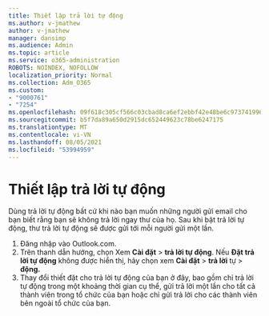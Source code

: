 ```yaml
---
title: Thiết lập trả lời tự động
ms.author: v-jmathew
author: v-jmathew
manager: dansimp
ms.audience: Admin
ms.topic: article
ms.service: o365-administration
ROBOTS: NOINDEX, NOFOLLOW
localization_priority: Normal
ms.collection: Adm_O365
ms.custom:
- "9000761"
- "7254"
ms.openlocfilehash: 09f618c305cf566c03cbad8ca6ef2ebbf42e48be6c97374199654005698053df
ms.sourcegitcommit: b5f7da89a650d2915dc652449623c78be6247175
ms.translationtype: MT
ms.contentlocale: vi-VN
ms.lasthandoff: 08/05/2021
ms.locfileid: "53994959"
---
```

# <a name="set-up-an-automatic-reply"></a>Thiết lập trả lời tự động

Dùng trả lời tự động bất cứ khi nào bạn muốn những người gửi email cho bạn biết rằng bạn sẽ không trả lời ngay thư của họ. Sau khi bật trả lời tự động, thư trả lời tự động sẽ được gửi tới mỗi người gửi một lần.

1. Đăng nhập vào Outlook.com.
2. Trên thanh dẫn hướng, chọn Xem **Cài đặt**  >  **trả lời tự động**. Nếu **Đặt trả lời tự động** không được hiển thị, hãy chọn xem **Cài đặt**  >  **trả lời** tự  >  **động.**
3. Thay đổi thiết đặt cho trả lời tự động của bạn ở đây, bao gồm chỉ trả lời tự động trong một khoảng thời gian cụ thể, gửi trả lời một lần cho tất cả thành viên trong tổ chức của bạn hoặc chỉ gửi trả lời cho các thành viên bên ngoài tổ chức của bạn.
